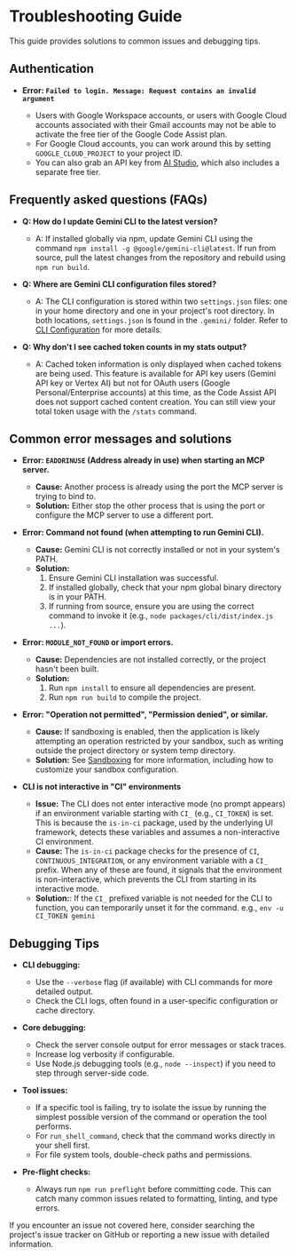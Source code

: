 # Troubleshooting Guide

This guide provides solutions to common issues and debugging tips.

## Authentication

- **Error: `Failed to login. Message: Request contains an invalid argument`**

  - Users with Google Workspace accounts, or users with Google Cloud accounts
    associated with their Gmail accounts may not be able to activate the free
    tier of the Google Code Assist plan.
  - For Google Cloud accounts, you can work around this by setting
    `GOOGLE_CLOUD_PROJECT` to your project ID.
  - You can also grab an API key from [AI
    Studio](http://aistudio.google.com/app/apikey), which also includes a
    separate free tier.

## Frequently asked questions (FAQs)

- **Q: How do I update Gemini CLI to the latest version?**

  - A: If installed globally via npm, update Gemini CLI using the command `npm install -g @google/gemini-cli@latest`. If run from source, pull the latest changes from the repository and rebuild using `npm run build`.

- **Q: Where are Gemini CLI configuration files stored?**

  - A: The CLI configuration is stored within two `settings.json` files: one in your home directory and one in your project's root directory. In both locations, `settings.json` is found in the `.gemini/` folder. Refer to [CLI Configuration](./cli/configuration.md) for more details.

- **Q: Why don't I see cached token counts in my stats output?**

  - A: Cached token information is only displayed when cached tokens are being used. This feature is available for API key users (Gemini API key or Vertex AI) but not for OAuth users (Google Personal/Enterprise accounts) at this time, as the Code Assist API does not support cached content creation. You can still view your total token usage with the `/stats` command.

## Common error messages and solutions

- **Error: `EADDRINUSE` (Address already in use) when starting an MCP server.**

  - **Cause:** Another process is already using the port the MCP server is trying to bind to.
  - **Solution:**
    Either stop the other process that is using the port or configure the MCP server to use a different port.

- **Error: Command not found (when attempting to run Gemini CLI).**

  - **Cause:** Gemini CLI is not correctly installed or not in your system's PATH.
  - **Solution:**
    1.  Ensure Gemini CLI installation was successful.
    2.  If installed globally, check that your npm global binary directory is in your PATH.
    3.  If running from source, ensure you are using the correct command to invoke it (e.g., `node packages/cli/dist/index.js ...`).

- **Error: `MODULE_NOT_FOUND` or import errors.**

  - **Cause:** Dependencies are not installed correctly, or the project hasn't been built.
  - **Solution:**
    1.  Run `npm install` to ensure all dependencies are present.
    2.  Run `npm run build` to compile the project.

- **Error: "Operation not permitted", "Permission denied", or similar.**

  - **Cause:** If sandboxing is enabled, then the application is likely attempting an operation restricted by your sandbox, such as writing outside the project directory or system temp directory.
  - **Solution:** See [Sandboxing](./cli/configuration.md#sandboxing) for more information, including how to customize your sandbox configuration.

- **CLI is not interactive in "CI" environments**

  - **Issue:** The CLI does not enter interactive mode (no prompt appears) if an environment variable starting with `CI_` (e.g., `CI_TOKEN`) is set. This is because the `is-in-ci` package, used by the underlying UI framework, detects these variables and assumes a non-interactive CI environment.
  - **Cause:** The `is-in-ci` package checks for the presence of `CI`, `CONTINUOUS_INTEGRATION`, or any environment variable with a `CI_` prefix. When any of these are found, it signals that the environment is non-interactive, which prevents the CLI from starting in its interactive mode.
  - **Solution:**: If the `CI_` prefixed variable is not needed for the CLI to function, you can temporarily unset it for the command. e.g., `env -u CI_TOKEN gemini`

## Debugging Tips

- **CLI debugging:**

  - Use the `--verbose` flag (if available) with CLI commands for more detailed output.
  - Check the CLI logs, often found in a user-specific configuration or cache directory.

- **Core debugging:**

  - Check the server console output for error messages or stack traces.
  - Increase log verbosity if configurable.
  - Use Node.js debugging tools (e.g., `node --inspect`) if you need to step through server-side code.

- **Tool issues:**

  - If a specific tool is failing, try to isolate the issue by running the simplest possible version of the command or operation the tool performs.
  - For `run_shell_command`, check that the command works directly in your shell first.
  - For file system tools, double-check paths and permissions.

- **Pre-flight checks:**
  - Always run `npm run preflight` before committing code. This can catch many common issues related to formatting, linting, and type errors.

If you encounter an issue not covered here, consider searching the project's issue tracker on GitHub or reporting a new issue with detailed information.
